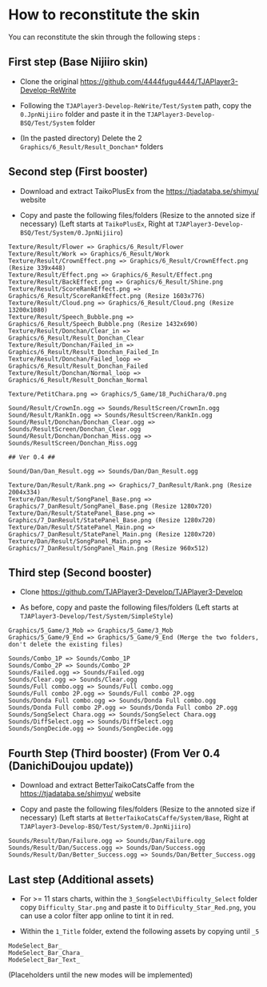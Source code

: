 # How to reconstitute the skin

You can reconstitute the skin through the following steps :

## First step (Base Nijiiro skin)

- Clone the original https://github.com/4444fugu4444/TJAPlayer3-Develop-ReWrite 

- Following the `TJAPlayer3-Develop-ReWrite/Test/System` path, copy the `0.JpnNijiiro` folder and paste it in the `TJAPlayer3-Develop-BSQ/Test/System` folder

- (In the pasted directory) Delete the 2 `Graphics/6_Result/Result_Donchan*` folders

## Second step (First booster)

- Download and extract TaikoPlusEx from the https://tjadataba.se/shimyu/ website

- Copy and paste the following files/folders (Resize to the annoted size if necessary) (Left starts at `TaikoPlusEx`, Right at `TJAPlayer3-Develop-BSQ/Test/System/0.JpnNijiiro`)

```
Texture/Result/Flower => Graphics/6_Result/Flower
Texture/Result/Work => Graphics/6_Result/Work
Texture/Result/CrownEffect.png => Graphics/6_Result/CrownEffect.png (Resize 339x448)
Texture/Result/Effect.png => Graphics/6_Result/Effect.png 
Texture/Result/BackEffect.png => Graphics/6_Result/Shine.png
Texture/Result/ScoreRankEffect.png => Graphics/6_Result/ScoreRankEffect.png (Resize 1603x776)
Texture/Result/Cloud.png => Graphics/6_Result/Cloud.png (Resize 13200x1080)
Texture/Result/Speech_Bubble.png => Graphics/6_Result/Speech_Bubble.png (Resize 1432x690)
Texture/Result/Donchan/Clear_in => Graphics/6_Result/Result_Donchan_Clear
Texture/Result/Donchan/Failed_in => Graphics/6_Result/Result_Donchan_Failed_In
Texture/Result/Donchan/Failed_loop => Graphics/6_Result/Result_Donchan_Failed
Texture/Result/Donchan/Normal_loop => Graphics/6_Result/Result_Donchan_Normal

Texture/PetitChara.png => Graphics/5_Game/18_PuchiChara/0.png

Sound/Result/CrownIn.ogg => Sounds/ResultScreen/CrownIn.ogg
Sound/Result/RankIn.ogg => Sounds/ResultScreen/RankIn.ogg
Sound/Result/Donchan/Donchan_Clear.ogg => Sounds/ResultScreen/Donchan_Clear.ogg
Sound/Result/Donchan/Donchan_Miss.ogg => Sounds/ResultScreen/Donchan_Miss.ogg

## Ver 0.4 ##

Sound/Dan/Dan_Result.ogg => Sounds/Dan/Dan_Result.ogg

Texture/Dan/Result/Rank.png => Graphics/7_DanResult/Rank.png (Resize 2004x334)
Texture/Dan/Result/SongPanel_Base.png => Graphics/7_DanResult/SongPanel_Base.png (Resize 1280x720)
Texture/Dan/Result/StatePanel_Base.png => Graphics/7_DanResult/StatePanel_Base.png (Resize 1280x720)
Texture/Dan/Result/StatePanel_Main.png => Graphics/7_DanResult/StatePanel_Main.png (Resize 1280x720)
Texture/Dan/Result/SongPanel_Main.png => Graphics/7_DanResult/SongPanel_Main.png (Resize 960x512)
```

## Third step (Second booster)

- Clone https://github.com/TJAPlayer3-Develop/TJAPlayer3-Develop

- As before, copy and paste the following files/folders (Left starts at `TJAPlayer3-Develop/Test/System/SimpleStyle`)

```
Graphics/5_Game/3_Mob => Graphics/5_Game/3_Mob
Graphics/5_Game/9_End => Graphics/5_Game/9_End (Merge the two folders, don't delete the existing files)

Sounds/Combo_1P => Sounds/Combo_1P
Sounds/Combo_2P => Sounds/Combo_2P
Sounds/Failed.ogg => Sounds/Failed.ogg
Sounds/Clear.ogg => Sounds/Clear.ogg
Sounds/Full combo.ogg => Sounds/Full combo.ogg
Sounds/Full combo 2P.ogg => Sounds/Full combo 2P.ogg
Sounds/Donda Full combo.ogg => Sounds/Donda Full combo.ogg
Sounds/Donda Full combo 2P.ogg => Sounds/Donda Full combo 2P.ogg
Sounds/SongSelect Chara.ogg => Sounds/SongSelect Chara.ogg
Sounds/DiffSelect.ogg => Sounds/DiffSelect.ogg
Sounds/SongDecide.ogg => Sounds/SongDecide.ogg
```

## Fourth Step (Third booster) (From Ver 0.4 (DanichiDoujou update))

- Download and extract BetterTaikoCatsCaffe from the https://tjadataba.se/shimyu/ website

- Copy and paste the following files/folders (Resize to the annoted size if necessary) (Left starts at `BetterTaikoCatsCaffe/System/Base`, Right at `TJAPlayer3-Develop-BSQ/Test/System/0.JpnNijiiro`)

```
Sounds/Result/Dan/Failure.ogg => Sounds/Dan/Failure.ogg
Sounds/Result/Dan/Success.ogg => Sounds/Dan/Success.ogg
Sounds/Result/Dan/Better_Success.ogg => Sounds/Dan/Better_Success.ogg
```

## Last step (Additional assets)

- For >= 11 stars charts, within the `3_SongSelect\Difficulty_Select` folder copy `Difficulty_Star.png` and paste it to `Difficulty_Star_Red.png`, you can use a color filter app online to tint it in red.

- Within the `1_Title` folder, extend the following assets by copying until `_5` 

```
ModeSelect_Bar_
ModeSelect_Bar_Chara_
ModeSelect_Bar_Text_
```

(Placeholders until the new modes will be implemented)
